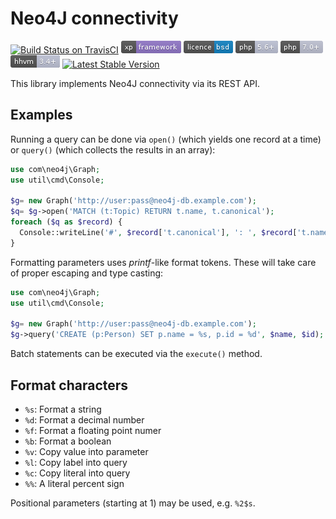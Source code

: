 Neo4J connectivity
==================

[![Build Status on TravisCI](https://secure.travis-ci.org/xp-forge/neo4j.svg)](http://travis-ci.org/xp-forge/neo4j)
[![XP Framework Module](https://raw.githubusercontent.com/xp-framework/web/master/static/xp-framework-badge.png)](https://github.com/xp-framework/core)
[![BSD Licence](https://raw.githubusercontent.com/xp-framework/web/master/static/licence-bsd.png)](https://github.com/xp-framework/core/blob/master/LICENCE.md)
[![Required PHP 5.6+](https://raw.githubusercontent.com/xp-framework/web/master/static/php-5_6plus.png)](http://php.net/)
[![Supports PHP 7.0+](https://raw.githubusercontent.com/xp-framework/web/master/static/php-7_0plus.png)](http://php.net/)
[![Supports HHVM 3.4+](https://raw.githubusercontent.com/xp-framework/web/master/static/hhvm-3_4plus.png)](http://hhvm.com/)
[![Latest Stable Version](https://poser.pugx.org/xp-forge/neo4j/version.png)](https://packagist.org/packages/xp-forge/neo4j)

This library implements Neo4J connectivity via its REST API.

Examples
--------
Running a query can be done via `open()` (which yields one record at a time) or `query()` (which collects the results in an array):

```php
use com\neo4j\Graph;
use util\cmd\Console;

$g= new Graph('http://user:pass@neo4j-db.example.com');
$q= $g->open('MATCH (t:Topic) RETURN t.name, t.canonical');
foreach ($q as $record) {
  Console::writeLine('#', $record['t.canonical'], ': ', $record['t.name']);
}
```

Formatting parameters uses *printf*-like format tokens. These will take care of proper escaping and type casting:

```php
use com\neo4j\Graph;
use util\cmd\Console;

$g= new Graph('http://user:pass@neo4j-db.example.com');
$g->query('CREATE (p:Person) SET p.name = %s, p.id = %d', $name, $id);
```

Batch statements can be executed via the `execute()` method.

Format characters
-----------------

* `%s`: Format a string
* `%d`: Format a decimal number
* `%f`: Format a floating point numer
* `%b`: Format a boolean
* `%v`: Copy value into parameter
* `%l`: Copy label into query
* `%c`: Copy literal into query
* `%%`: A literal percent sign

Positional parameters (starting at 1) may be used, e.g. `%2$s`.
